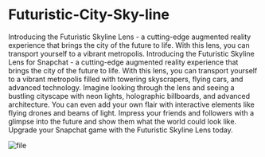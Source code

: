 # Futuristic-City-Sky-line
Introducing the Futuristic Skyline Lens - a cutting-edge augmented reality experience that brings the city of the future to life. With this lens, you can transport yourself to a vibrant metropolis. 
Introducing the Futuristic Skyline Lens for Snapchat - a cutting-edge augmented reality experience that brings the city of the future to life. With this lens, you can transport yourself to a vibrant metropolis filled with towering skyscrapers, flying cars, and advanced technology. Imagine looking through the lens and seeing a bustling cityscape with neon lights, holographic billboards, and advanced architecture. You can even add your own flair with interactive elements like flying drones and beams of light. Impress your friends and followers with a glimpse into the future and show them what the world could look like. Upgrade your Snapchat game with the Futuristic Skyline Lens today.

![file](https://user-images.githubusercontent.com/68110223/212251983-493816dc-23d0-463e-8561-079a483f739b.jpg)
